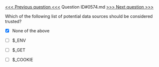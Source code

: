 [<<< Previous question <<<](0573.md)  Question ID#0574.md  [>>> Next question >>>](0575.md) 

Which of the following list of potential data sources should be considered trusted?




- [x]  None of the above

- [ ]  $_ENV

- [ ]  $_GET

- [ ]  $_COOKIE


